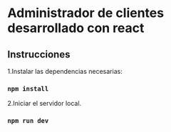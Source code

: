 # Administrador de clientes desarrollado con react

## Instrucciones

1.Instalar las dependencias necesarias:

### `npm install`

2.Iniciar el servidor local.

### `npm run dev`
